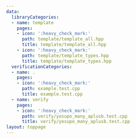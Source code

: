 ```yaml
---
data:
  libraryCategories:
  - name: template
    pages:
    - icon: ':heavy_check_mark:'
      path: template/template_all.hpp
      title: template/template_all.hpp
    - icon: ':heavy_check_mark:'
      path: template/template_types.hpp
      title: template/template_types.hpp
  verificationCategories:
  - name: .
    pages:
    - icon: ':heavy_check_mark:'
      path: example.test.cpp
      title: example.test.cpp
  - name: verify
    pages:
    - icon: ':heavy_check_mark:'
      path: verify/yosupo_many_aplusb.test.cpp
      title: verify/yosupo_many_aplusb.test.cpp
layout: toppage
---
```

